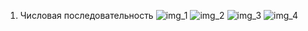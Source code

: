 1. Числовая последовательность
![img_1](https://user-images.githubusercontent.com/35499834/47606125-07344c80-da10-11e8-8aa7-5b227ef2e3b2.png)
![img_2](https://user-images.githubusercontent.com/35499834/47606135-16b39580-da10-11e8-9513-ad1a8d5e472b.png)
![img_3](https://user-images.githubusercontent.com/35499834/47606138-24691b00-da10-11e8-8827-b16826e9bd65.png)
![img_4](https://user-images.githubusercontent.com/35499834/47606143-321ea080-da10-11e8-8ba5-944a0dc76277.png)
